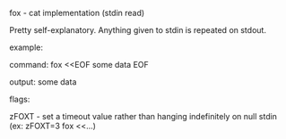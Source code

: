fox - cat implementation (stdin read)

Pretty self-explanatory. Anything given to stdin is repeated on stdout.


example:

  command: fox <<EOF
some data
EOF

  output: some data


flags:

  zFOXT - set a timeout value rather than hanging indefinitely on null stdin (ex: zFOXT=3 fox <<...)
